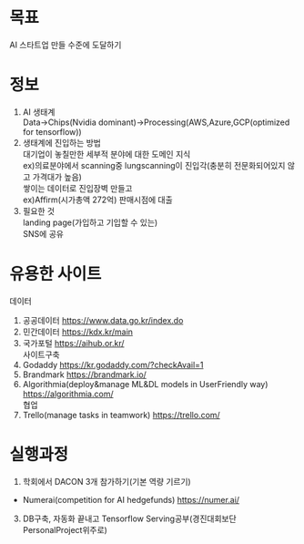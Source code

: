 # 목표
AI 스타트업 만들 수준에 도달하기<br>

# 정보 
1. AI 생태계<br>
Data->Chips(Nvidia dominant)->Processing(AWS,Azure,GCP(optimized for tensorflow))<br>
2. 생태계에 진입하는 방법<br>
대기업이 놓칠만한 세부적 분야에 대한 도메인 지식<br>
ex)의료분야에서 scanning중 lungscanning이 진입각(충분히 전문화되어있지 않고 가격대가 높음)<br>
쌓이는 데이터로 진입장벽 만들고  <br>
ex)Affirm(시가총액 272억) 판매시점에 대출<br>
3. 필요한 것<br>
landing page(가입하고 기입할 수 있는)<br>
SNS에 공유<br>

# 유용한 사이트
데이터
1. 공공데이터 https://www.data.go.kr/index.do<br>
2. 민간데이터 https://kdx.kr/main<br>
3. 국가포털 https://aihub.or.kr/<br>
사이트구축<br>
1. Godaddy https://kr.godaddy.com/?checkAvail=1<br>
2. Brandmark https://brandmark.io/<br>
4. Algorithmia(deploy&manage ML&DL models in UserFriendly way) https://algorithmia.com/<br>
협업<br>
5. Trello(manage tasks in teamwork) https://trello.com/<br>

# 실행과정
1. 학회에서 DACON 3개 참가하기(기본 역량 기르기) <br>
- Numerai(competition for AI hedgefunds) https://numer.ai/
3. DB구축, 자동화 끝내고 Tensorflow Serving공부(경진대회보단 PersonalProject위주로)
